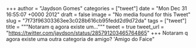 
+++
author = "Jaydson Gomes"
categories = ["tweet"]
date = "Mon Dec 31 16:55:07 +0000 2012"
draft = false
image = "No media found for this Tweet"
slug = "7f73f96303363ee3c028b616cb95fedd2d9d72da"
tags = ["tweet"]
title = """Notaram q agora existe um..."""
tweet = true
tweet_url = "https://twitter.com/jaydson/status/285791203465764865"
+++
Notaram q agora existe uma outra categoria de amigo? 'Amigo do Faice"
